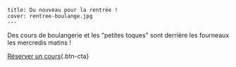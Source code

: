     title: Du nouveau pour la rentrée !
    cover: rentree-boulange.jpg
    ---
    
Des cours de boulangerie et les "petites toques" sont derrière les fourneaux les mercredis matins !

[Réserver un cours](planning){.btn-cta}
